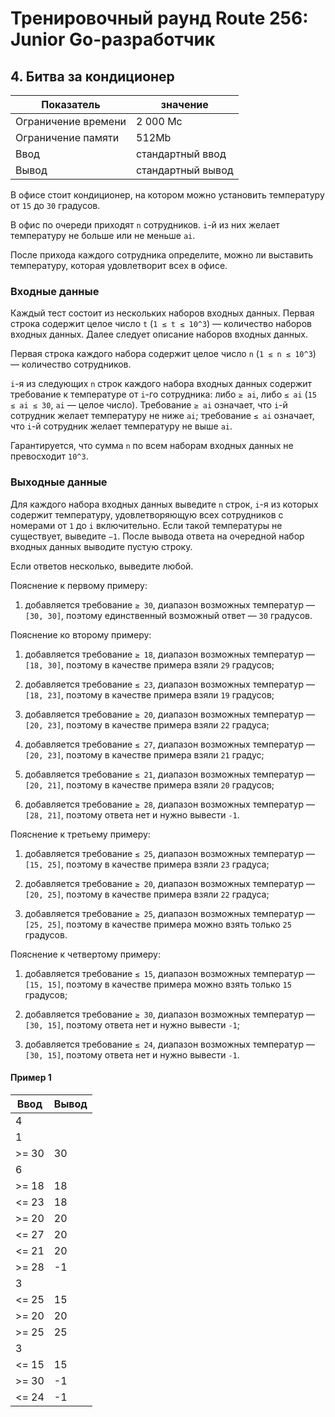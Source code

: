 # Тренировочный раунд Route 256: Junior Go-разработчик

## 4. Битва за кондиционер

| Показатель           | значение           |
|----------------------|--------------------|
| Ограничение времени  | 2 000 Мс           |
| Ограничение памяти   | 512Mb              |
| Ввод                 | стандартный ввод   |
| Вывод                | стандартный вывод  |

В офисе стоит кондиционер, на котором можно установить температуру от `15` до `30` градусов.

В офис по очереди приходят `n` сотрудников. `i`-й из них желает температуру не больше или не меньше `ai`.

После прихода каждого сотрудника определите, можно ли выставить температуру, которая удовлетворит всех в офисе.

### Входные данные

Каждый тест состоит из нескольких наборов входных данных. Первая строка содержит целое число `t` (`1 ≤ t ≤ 10^3`) — количество наборов входных данных. Далее следует описание наборов входных данных.

Первая строка каждого набора содержит целое число `n` (`1 ≤ n ≤ 10^3`) — количество сотрудников.

`i`-я из следующих `n` строк каждого набора входных данных содержит требование к температуре от `i`-го сотрудника: либо `≥ ai`, либо `≤ ai` (`15 ≤ ai ≤ 30`, `ai` — целое число). Требование `≥ ai` означает, что `i`-й сотрудник желает температуру не ниже `ai`; требование `≤ ai` означает, что `i`-й сотрудник желает температуру не выше `ai`.

Гарантируется, что сумма `n` по всем наборам входных данных не превосходит `10^3`.

### Выходные данные

Для каждого набора входных данных выведите `n` строк, `i`-я из которых содержит температуру, удовлетворяющую всех сотрудников с номерами от `1` до `i` включительно. Если такой температуры не существует, выведите `−1`. После вывода ответа на очередной набор входных данных выводите пустую строку.

Если ответов несколько, выведите любой.

Пояснение к первому примеру:

1. добавляется требование `≥ 30`, диапазон возможных температур — `[30, 30]`, поэтому единственный возможный ответ — `30` градусов.

Пояснение ко второму примеру:

1. добавляется требование `≥ 18`, диапазон возможных температур — `[18, 30]`, поэтому в качестве примера взяли `29` градусов;

2. добавляется требование `≤ 23`, диапазон возможных температур — `[18, 23]`, поэтому в качестве примера взяли `19` градусов;

3. добавляется требование `≥ 20`, диапазон возможных температур — `[20, 23]`, поэтому в качестве примера взяли `22` градуса;

4. добавляется требование `≤ 27`, диапазон возможных температур — `[20, 23]`, поэтому в качестве примера взяли `21` градус;

5. добавляется требование `≤ 21`, диапазон возможных температур — `[20, 21]`, поэтому в качестве примера взяли `20` градусов;

6. добавляется требование `≥ 28`, диапазон возможных температур — `[28, 21]`, поэтому ответа нет и нужно вывести `-1`.

Пояснение к третьему примеру:

1. добавляется требование `≤ 25`, диапазон возможных температур — `[15, 25]`, поэтому в качестве примера взяли `23` градуса;

2. добавляется требование `≥ 20`, диапазон возможных температур — `[20, 25]`, поэтому в качестве примера взяли `22` градуса;

3. добавляется требование `≥ 25`, диапазон возможных температур — `[25, 25]`, поэтому в качестве примера можно взять только `25` градусов.

Пояснение к четвертому примеру:

1. добавляется требование `≤ 15`, диапазон возможных температур — `[15, 15]`, поэтому в качестве примера можно взять только `15` градусов;

2. добавляется требование `≥ 30`, диапазон возможных температур — `[30, 15]`, поэтому ответа нет и нужно вывести `-1`;

3. добавляется требование `≤ 24`, диапазон возможных температур — `[30, 15]`, поэтому ответа нет и нужно вывести `-1`.

#### Пример 1

| Ввод  | Вывод |
|-------|-------|
| 4     |       |
| 1     |       |
| >= 30 | 30    |
| 6     |       |
| >= 18 | 18    |
| <= 23 | 18    |
| >= 20 | 20    |
| <= 27 | 20    |
| <= 21 | 20    |
| >= 28 | -1    |
| 3     |       |
| <= 25 | 15    |
| >= 20 | 20    |
| >= 25 | 25    |
| 3     |       |
| <= 15 | 15    |
| >= 30 | -1    |
| <= 24 | -1    |
